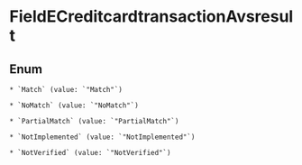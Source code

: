 
# FieldECreditcardtransactionAvsresult

## Enum


    * `Match` (value: `"Match"`)

    * `NoMatch` (value: `"NoMatch"`)

    * `PartialMatch` (value: `"PartialMatch"`)

    * `NotImplemented` (value: `"NotImplemented"`)

    * `NotVerified` (value: `"NotVerified"`)



